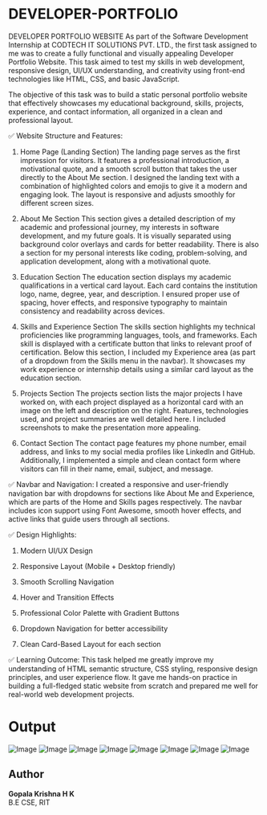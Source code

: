 # DEVELOPER-PORTFOLIO

DEVELOPER PORTFOLIO WEBSITE
As part of the Software Development Internship at CODTECH IT SOLUTIONS PVT. LTD., the first task assigned to me was to create a fully functional and visually appealing Developer Portfolio Website. This task aimed to test my skills in web development, responsive design, UI/UX understanding, and creativity using front-end technologies like HTML, CSS, and basic JavaScript.

The objective of this task was to build a static personal portfolio website that effectively showcases my educational background, skills, projects, experience, and contact information, all organized in a clean and professional layout.

✅ Website Structure and Features:
1. Home Page (Landing Section)
The landing page serves as the first impression for visitors. It features a professional introduction, a motivational quote, and a smooth scroll button that takes the user directly to the About Me section. I designed the landing text with a combination of highlighted colors and emojis to give it a modern and engaging look. The layout is responsive and adjusts smoothly for different screen sizes.

2. About Me Section
This section gives a detailed description of my academic and professional journey, my interests in software development, and my future goals. It is visually separated using background color overlays and cards for better readability. There is also a section for my personal interests like coding, problem-solving, and application development, along with a motivational quote.

3. Education Section
The education section displays my academic qualifications in a vertical card layout. Each card contains the institution logo, name, degree, year, and description. I ensured proper use of spacing, hover effects, and responsive typography to maintain consistency and readability across devices.

4. Skills and Experience Section
The skills section highlights my technical proficiencies like programming languages, tools, and frameworks. Each skill is displayed with a certificate button that links to relevant proof of certification. Below this section, I included my Experience area (as part of a dropdown from the Skills menu in the navbar). It showcases my work experience or internship details using a similar card layout as the education section.

5. Projects Section
The projects section lists the major projects I have worked on, with each project displayed as a horizontal card with an image on the left and description on the right. Features, technologies used, and project summaries are well detailed here. I included screenshots to make the presentation more appealing.

6. Contact Section
The contact page features my phone number, email address, and links to my social media profiles like LinkedIn and GitHub. Additionally, I implemented a simple and clean contact form where visitors can fill in their name, email, subject, and message.

✅ Navbar and Navigation:
I created a responsive and user-friendly navigation bar with dropdowns for sections like About Me and Experience, which are parts of the Home and Skills pages respectively. The navbar includes icon support using Font Awesome, smooth hover effects, and active links that guide users through all sections.

✅ Design Highlights:
1. Modern UI/UX Design

2. Responsive Layout (Mobile + Desktop friendly)

3. Smooth Scrolling Navigation

4. Hover and Transition Effects

5. Professional Color Palette with Gradient Buttons

6. Dropdown Navigation for better accessibility

7. Clean Card-Based Layout for each section

✅ Learning Outcome:
This task helped me greatly improve my understanding of HTML semantic structure, CSS styling, responsive design principles, and user experience flow. It gave me hands-on practice in building a full-fledged static website from scratch and prepared me well for real-world web development projects.

# Output

![Image](https://github.com/user-attachments/assets/0dd1d5d8-8992-4119-aa84-b7fe88149327)
![Image](https://github.com/user-attachments/assets/df500bea-24e3-4e31-867e-685457dd8c36)
![Image](https://github.com/user-attachments/assets/93de1fdc-8b90-48ae-b856-3e27ad8c09d5)
![Image](https://github.com/user-attachments/assets/650c9853-dabf-4ebc-8d38-b5950fcf9c31)
![Image](https://github.com/user-attachments/assets/0110d575-4ba6-4f75-b83c-038cf3157c58)
![Image](https://github.com/user-attachments/assets/51d4f6b0-56b7-4505-9d51-a0575932df07)
![Image](https://github.com/user-attachments/assets/ec1c2457-ddce-4d47-b451-15efa1e0f542)
![Image](https://github.com/user-attachments/assets/5364ef1a-a9c6-4dc2-ae16-6493e847fd55)

## Author

**Gopala Krishna H K**  
B.E CSE, RIT
